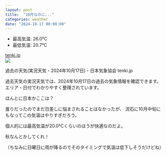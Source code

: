 ```yaml
---
layout: post
title:  "10月なのに..."
categories: weather
date: "2024-10-17 00:00:00"
---
```


- 最高気温: 26.0℃
- 最低気温: 20.7℃


<div class="card">
  <a href="https://tenki.jp/past/2024/10/17/weather/"></a>
  <div class="card__header">
    <a href="https://tenki.jp/past/2024/10/17/weather/">tenki.jp</a>
  </div>
  <div class="card__image">
    <img src="https://storage.tenki.jp/archive/live/map/2024/10/17/top-large.jpg">
  </div>
  <div class="card__title">
    <p>過去の天気(実況天気・2024年10月17日) - 日本気象協会 tenki.jp</p>
  </div>
  <div class="card__description">
    <p>過去天気の実況天気では、2024年10月17日の過去の気象情報を確認できます。エリア・日付でわかりやすく整理されています。</p>
  </div>
</div>


ほんとに日本かここは？

曇りだったのでまだ日差しに悩まされることはなかったが、
流石に10月中旬にもなってこの気温はやりすぎだろう。

個人的には最高気温が20.0℃くらいのほうが快適なのだよ。

秋なんとかしてくれ！

（ちなみに日曜日に雨が降るのでそのタイミングで気温は低下しそうだけどね）

